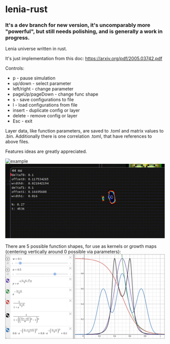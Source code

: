 # lenia-rust

### It's a dev branch for new version, it's uncomparably more "powerful", but still needs polishing, and is generally a work in progress.

Lenia universe written in rust.

It's just implementation from this doc: https://arxiv.org/pdf/2005.03742.pdf

Controls:
 - p - pause simulation
 - up/down - select parameter
 - left/right - change parameter
 - pageUp/pageDown - change func shape
 - s - save configurations to file
 - l - load configurations from file
 - insert - duplicate config or layer
 - delete - remove config or layer
 - Esc - exit

Layer data, like function parameters, are saved to .toml and matrix values to .bin.
Additionally there is one correlation .toml, that have references to above files.

Features ideas are greatly appreciated.

![example](https://github.com/HVisMyLife/lenia-rust/blob/master/recording2.gif)
![example](https://github.com/HVisMyLife/lenia-rust/blob/master/recording.gif)

There are 5 possible function shapes, for use as kernels or growth maps (centering vertically around 0 possible via parameters):
![example](https://github.com/HVisMyLife/lenia-rust/blob/master/functions.png)
